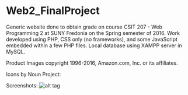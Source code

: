 # Web2_FinalProject
Generic website done to obtain grade on course CSIT 207 - Web Programming 2 at SUNY Fredonia on the Spring semester of 2016.
Work developed using PHP, CSS only (no frameworks), and some JavaScript embedded within a few PHP files. Local database using 
XAMPP server in MySQL.


Product Images copyright 1996-2016, Amazon.com, Inc. or its affiliates.

Icons by Noun Project:


Screenshots:
![alt tag](https://github.com/kaeuchoa/Web2_FinalProject/blob/master/images/index.png)



